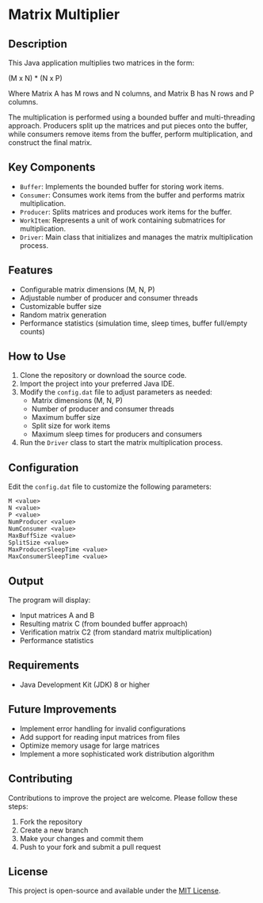 # Matrix Multiplier

## Description

This Java application multiplies two matrices in the form:

(M x N) * (N x P)

Where Matrix A has M rows and N columns, and Matrix B has N rows and P columns.

The multiplication is performed using a bounded buffer and multi-threading approach. Producers split up the matrices and put pieces onto the buffer, while consumers remove items from the buffer, perform multiplication, and construct the final matrix.

## Key Components

- `Buffer`: Implements the bounded buffer for storing work items.
- `Consumer`: Consumes work items from the buffer and performs matrix multiplication.
- `Producer`: Splits matrices and produces work items for the buffer.
- `WorkItem`: Represents a unit of work containing submatrices for multiplication.
- `Driver`: Main class that initializes and manages the matrix multiplication process.

## Features

- Configurable matrix dimensions (M, N, P)
- Adjustable number of producer and consumer threads
- Customizable buffer size
- Random matrix generation
- Performance statistics (simulation time, sleep times, buffer full/empty counts)

## How to Use

1. Clone the repository or download the source code.
2. Import the project into your preferred Java IDE.
3. Modify the `config.dat` file to adjust parameters as needed:
   - Matrix dimensions (M, N, P)
   - Number of producer and consumer threads
   - Maximum buffer size
   - Split size for work items
   - Maximum sleep times for producers and consumers
4. Run the `Driver` class to start the matrix multiplication process.

## Configuration

Edit the `config.dat` file to customize the following parameters:

```
M <value>
N <value>
P <value>
NumProducer <value>
NumConsumer <value>
MaxBuffSize <value>
SplitSize <value>
MaxProducerSleepTime <value>
MaxConsumerSleepTime <value>
```

## Output

The program will display:
- Input matrices A and B
- Resulting matrix C (from bounded buffer approach)
- Verification matrix C2 (from standard matrix multiplication)
- Performance statistics

## Requirements

- Java Development Kit (JDK) 8 or higher

## Future Improvements

- Implement error handling for invalid configurations
- Add support for reading input matrices from files
- Optimize memory usage for large matrices
- Implement a more sophisticated work distribution algorithm

## Contributing

Contributions to improve the project are welcome. Please follow these steps:

1. Fork the repository
2. Create a new branch
3. Make your changes and commit them
4. Push to your fork and submit a pull request

## License

This project is open-source and available under the [MIT License](LICENSE).


